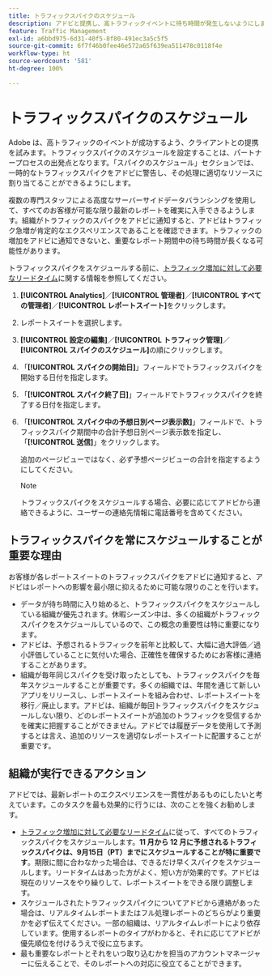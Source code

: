 ```yaml
---
title: トラフィックスパイクのスケジュール
description: アドビと提携し、高トラフィックイベントに待ち時間が発生しないようにします。
feature: Traffic Management
exl-id: a6bbd975-6d31-40f5-8f80-491ec3a5c5f5
source-git-commit: 6f7f46b0fee46e572a65f639ea511478c0118f4e
workflow-type: ht
source-wordcount: '581'
ht-degree: 100%

---
```


# トラフィックスパイクのスケジュール

Adobe は、高トラフィックのイベントが成功するよう、クライアントとの提携を試みます。トラフィックスパイクのスケジュールを設定することは、パートナープロセスの出発点となります。「スパイクのスケジュール」セクションでは、一時的なトラフィックスパイクをアドビに警告し、その処理に適切なリソースに割り当てることができるようにします。

複数の専門スタッフによる高度なサーバーサイドデータバランシングを使用して、すべてのお客様が可能な限り最新のレポートを確実に入手できるようします。組織がトラフィックのスパイクをアドビに通知すると、アドビはトラフィック急増が肯定的なエクスペリエンスであることを確認できます。トラフィックの増加をアドビに通知できないと、重要なレポート期間中の待ち時間が長くなる可能性があります。

トラフィックスパイクをスケジュールする前に、[トラフィック増加に対して必要なリードタイム](/help/admin/admin/c-manage-report-suites/c-edit-report-suites/c-traffic-management/traffic-lead-time.md)に関する情報を参照してください。

1. **[!UICONTROL Analytics]**／**[!UICONTROL 管理者]**／**[!UICONTROL すべての管理者]**／**[!UICONTROL レポートスイート]**&#x200B;をクリックします。
1. レポートスイートを選択します。
1. **[!UICONTROL 設定の編集]**／**[!UICONTROL トラフィック管理]**／**[!UICONTROL スパイクのスケジュール]**&#x200B;の順にクリックします。
1.  「**[!UICONTROL スパイクの開始日]**」フィールドでトラフィックスパイクを開始する日付を指定します。
1.  「**[!UICONTROL スパイク終了日]**」フィールドでトラフィックスパイクを終了する日付を指定します。
1. 「**[!UICONTROL スパイク中の予想日別ページ表示数]**」フィールドで、トラフィックスパイク期間中の合計予想日別ページ表示数を指定し、「**[!UICONTROL 送信]**」をクリックします。

   追加のページビューではなく、必ず予想ページビューの合計を指定するようにしてください。

   >[!NOTE]
   >
   >トラフィックスパイクをスケジュールする場合、必要に応じてアドビから連絡できるように、ユーザーの連絡先情報に電話番号を含めてください。

## トラフィックスパイクを常にスケジュールすることが重要な理由

お客様が各レポートスイートのトラフィックスパイクをアドビに通知すると、アドビはレポートへの影響を最小限に抑えるために可能な限りのことを行います。

* データが待ち時間に入り始めると、トラフィックスパイクをスケジュールしている組織が優先されます。休暇シーズン中は、多くの組織がトラフィックスパイクをスケジュールしているので、この概念の重要性は特に重要になります。
* アドビは、予想されるトラフィックを前年と比較して、大幅に過大評価／過小評価していることに気付いた場合、正確性を確保するためにお客様に連絡することがあります。
* 組織が毎年同じスパイクを受け取ったとしても、トラフィックスパイクを毎年スケジュールすることが重要です。多くの組織では、年間を通じて新しいアプリをリリースし、レポートスイートを組み合わせ、レポートスイートを移行／廃止します。アドビは、組織が毎回トラフィックスパイクをスケジュールしない限り、どのレポートスイートが追加のトラフィックを受信するかを確実に把握することができません。アドビでは履歴データを使用して予測するとは言え、追加のリソースを適切なレポートスイートに配置することが重要です。

## 組織が実行できるアクション

アドビでは、最新レポートのエクスペリエンスを一貫性があるものにしたいと考えています。このタスクを最も効果的に行うには、次のことを強くお勧めします。

* [トラフィック増加に対して必要なリードタイム](traffic-lead-time.md)に従って、すべてのトラフィックスパイクをスケジュールします。**11 月から 12 月に予想されるトラフィックスパイクは、9月15日（PT）までにスケジュールすることが特に重要です**。期限に間に合わなかった場合は、できるだけ早くスパイクをスケジュールします。リードタイムはあった方がよく、短い方が効果的です。アドビは現在のリソースをやり繰りして、レポートスイートをできる限り調整します。
* スケジュールされたトラフィックスパイクについてアドビから連絡があった場合は、リアルタイムレポートまたはフル処理レポートのどちらがより重要かを必ず伝えてください。一部の組織は、リアルタイムレポートにより依存しています。使用するレポートのタイプがわかると、それに応じてアドビが優先順位を付けるうえで役に立ちます。
* 最も重要なレポートとそれをいつ取り込むかを担当のアカウントマネージャーに伝えることで、そのレポートへの対応に役立てることができます。
